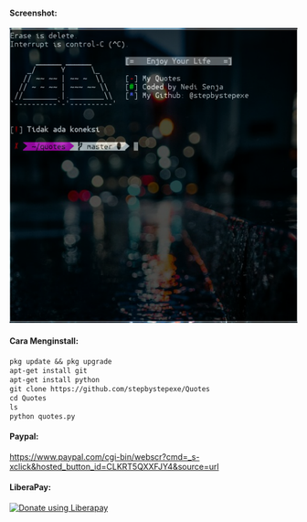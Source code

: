 #### Screenshot:
![](./Screenshot.png)
#### Cara Menginstall:
```
pkg update && pkg upgrade
apt-get install git
apt-get install python
git clone https://github.com/stepbystepexe/Quotes
cd Quotes
ls
python quotes.py
```
#### Paypal:
https://www.paypal.com/cgi-bin/webscr?cmd=_s-xclick&hosted_button_id=CLKRT5QXXFJY4&source=url
#### LiberaPay:
<noscript><a href="https://liberapay.com/stepbystepexe/donate"><img alt="Donate using Liberapay" src="https://liberapay.com/assets/widgets/donate.svg"></a></noscript>
